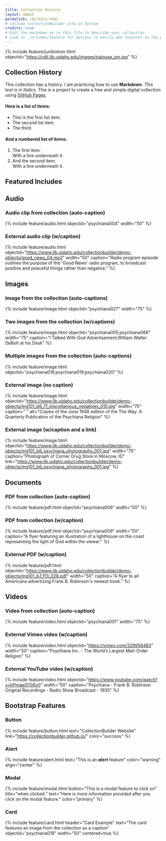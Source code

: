 ```yaml
---
title: Collection History
layout: about
permalink: /history.html
# include CollectionBuilder info at bottom
credits: true
# Edit the markdown on in this file to describe your collection
# Look in _includes/feature for options to easily add features to the page
---
```


{% include feature/jumbotron.html objectid="https://cdil.lib.uidaho.edu/images/palouse_sm.jpg" %}

## Collection History

This collection has a history. I am practicing how to use **Markdown**. _This text is in Italics._ This is a project to create a free and simple digital collection using [GitHub Pages](https://pages.github.com/).

#### Here is a list of items:

* This is the first list item.
* The second list item.
* The third.

#### And a numbered list of items:

1. The first item.  
 With a line underneath it.
2. And the second item.  
 With a line underneath it.

## Featured Includes

## Audio

### Audio clip from collection (auto-caption)

{% include feature/audio.html objectid="psychiana004" width="50" %}

### External audio clip (w/caption)

{% include feature/audio.html objectid="https://www.lib.uidaho.edu/collectionbuilder/demo-objects/good_news_04.mp3" width="50" caption="Radio program episode outlines the purpose of the 'Good News' radio program, to broadcast positive and peaceful things rather than negative." %}

## Images

### Image from the collection (auto-captions)

{% include feature/image.html objectid="psychiana027" width="75" %}

### Two images from the collection (w/captions)

{% include feature/image.html objectid="psychiana005;psychiana066" width="75" caption="I Talked With God Advertisement;William Walter DeBolt at his Desk" %}

### Multiple images from the collection (auto-captions)

{% include feature/image.html objectid="psychiana018;psychiana019;psychiana020" %}

### External image (no caption)

{% include feature/image.html objectid="https://www.lib.uidaho.edu/collectionbuilder/demo-objects/mg101_b6_f7_miscellanious_negatives_010.jpg" width="75" caption=" " alt="Copies of the June 1948 edition of the The Way: A Quarterly Publication of the Psychiana Religion" %}

### External image (w/caption and a link)

{% include feature/image.html objectid="https://www.lib.uidaho.edu/collectionbuilder/demo-objects/mg101_b6_psychiana_photographs_001.jpg" width="75" caption="Photograph of Corner Drug Store in Moscow, ID" link="https://www.lib.uidaho.edu/collectionbuilder/demo-objects/mg101_b6_psychiana_photographs_001.jpg" %}

## Documents

### PDF from collection (auto-caption)

{% include feature/pdf.html objectid="psychiana006" width="50" %}

### PDF from collection (w/caption)

{% include feature/pdf.html objectid="psychiana009" width="50" caption="A flyer featuring an illustration of a lighthouse on the coast representing the light of God within the viewer." %}

### External PDF (w/caption)

{% include feature/pdf.html objectid="https://www.lib.uidaho.edu/collectionbuilder/demo-objects/mg101_b7_f13_028.pdf" width="50" caption="A flyer to all Americans advertizing Frank B. Robinson's newest book." %}

## Videos

### Video from collection (auto-caption)

{% include feature/video.html objectid="psychiana001" width="75" %}

### External Vimeo video (w/caption)

{% include feature/video.html objectid="https://vimeo.com/329958483" width="50" caption="Psychiana Inc. - The World’s Largest Mail-Order Religion" %}

### External YouTube video (w/caption)

{% include feature/video.html objectid="https://www.youtube.com/watch?v=bPmae07GKv0" width="50" caption="Psychiana - Frank B. Robinson Original Recordings - Radio Show Broadcast - 1935" %}

## Bootstrap Features

### Button

{% include feature/button.html text="CollectionBuilder Website" link="https://collectionbuilder.github.io/" color="success" %}

### Alert

{% include feature/alert.html text="This is an **_alert_** feature" color="warning" align="center" %}

### Modal

{% include feature/modal.html button="This is a modal feature to click on" title="when clicked:" text="Here is more information provided after you click on the modal feature." color="primary" %}

### Card

{% include feature/card.html header="Card Example" text="The card features an image from the collection as a caption" objectid="psychiana018" width="50" centered=true %}
